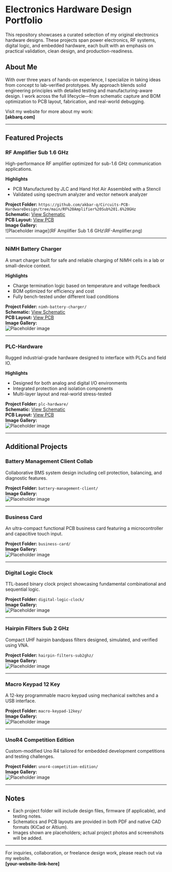 # Electronics Hardware Design Portfolio

This repository showcases a curated selection of my original electronics hardware designs. These projects span power electronics, RF systems, digital logic, and embedded hardware, each built with an emphasis on practical validation, clean design, and production-readiness.

## About Me

With over three years of hands-on experience, I specialize in taking ideas from concept to lab-verified prototypes. My approach blends solid engineering principles with detailed testing and manufacturing-aware design. I work across the full lifecycle—from schematic capture and BOM optimization to PCB layout, fabrication, and real-world debugging.

Visit my website for more about my work:  
**[akbarq.com]**

---

## Featured Projects

### RF Amplifier Sub 1.6 GHz  
High-performance RF amplifier optimized for sub-1.6 GHz communication applications.

**Highlights**    
- PCB Manufactured by JLC and Hand Hot Air Assembled with a Stencil
- Validated using spectrum analyzer and vector network analyzer

**Project Folder:** `https://github.com/akbar-q/Circuits-PCB-HardwareDesign/tree/main/RF%20Amplifier%20Sub%201.6%20GHz`  
**Schematic:** [View Schematic](https://github.com/akbar-q/Circuits-PCB-HardwareDesign/blob/main/RF%20Amplifier%20Sub%201.6%20GHz/Schematic%20Print%20Colour.pdf)  
**PCB Layout:** [View PCB](https://github.com/akbar-q/Circuits-PCB-HardwareDesign/blob/main/RF%20Amplifier%20Sub%201.6%20GHz/PCB%20Layers%20Print%20BW.pdf)  
**Image Gallery:**  
![Placeholder image](RF Amplifier Sub 1.6 GHz\RF-Amplifier.png)

---

### NiMH Battery Charger  
A smart charger built for safe and reliable charging of NiMH cells in a lab or small-device context.

**Highlights**  
- Charge termination logic based on temperature and voltage feedback  
- BOM optimized for efficiency and cost  
- Fully bench-tested under different load conditions

**Project Folder:** `nimh-battery-charger/`  
**Schematic:** [View Schematic](#)  
**PCB Layout:** [View PCB](#)  
**Image Gallery:**  
![Placeholder image](images/nimh-charger-placeholder.png)

---

### PLC-Hardware  
Rugged industrial-grade hardware designed to interface with PLCs and field IO.

**Highlights**  
- Designed for both analog and digital I/O environments  
- Integrated protection and isolation components  
- Multi-layer layout and real-world stress-tested

**Project Folder:** `plc-hardware/`  
**Schematic:** [View Schematic](#)  
**PCB Layout:** [View PCB](#)  
**Image Gallery:**  
![Placeholder image](images/plc-hardware-placeholder.png)

---

## Additional Projects

### Battery Management Client Collab  
Collaborative BMS system design including cell protection, balancing, and diagnostic features.

**Project Folder:** `battery-management-client/`  
**Image Gallery:**  
![Placeholder image](images/bms-placeholder.png)

---

### Business Card  
An ultra-compact functional PCB business card featuring a microcontroller and capacitive touch input.

**Project Folder:** `business-card/`  
**Image Gallery:**  
![Placeholder image](images/business-card-placeholder.png)

---

### Digital Logic Clock  
TTL-based binary clock project showcasing fundamental combinational and sequential logic.

**Project Folder:** `digital-logic-clock/`  
**Image Gallery:**  
![Placeholder image](images/logic-clock-placeholder.png)

---

### Hairpin Filters Sub 2 GHz  
Compact UHF hairpin bandpass filters designed, simulated, and verified using VNA.

**Project Folder:** `hairpin-filters-sub2ghz/`  
**Image Gallery:**  
![Placeholder image](images/hairpin-filters-placeholder.png)

---

### Macro Keypad 12 Key  
A 12-key programmable macro keypad using mechanical switches and a USB interface.

**Project Folder:** `macro-keypad-12key/`  
**Image Gallery:**  
![Placeholder image](images/macro-keypad-placeholder.png)

---

### UnoR4 Competition Edition  
Custom-modified Uno R4 tailored for embedded development competitions and testing challenges.

**Project Folder:** `unor4-competition-edition/`  
**Image Gallery:**  
![Placeholder image](images/unor4-placeholder.png)

---

## Notes

- Each project folder will include design files, firmware (if applicable), and testing notes.
- Schematics and PCB layouts are provided in both PDF and native CAD formats (KiCad or Altium).
- Images shown are placeholders; actual project photos and screenshots will be added.

---

For inquiries, collaboration, or freelance design work, please reach out via my website.  
**[your-website-link-here]**

